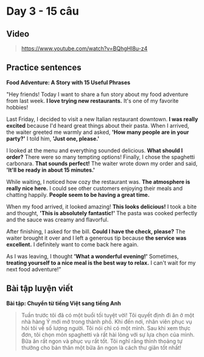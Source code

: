 # Day 3 - 15 câu

## Video
> https://www.youtube.com/watch?v=BQhgHI8u-z4

## Practice sentences

**Food Adventure: A Story with 15 Useful Phrases**

"Hey friends! Today I want to share a fun story about my food adventure from last week. **I love trying new restaurants.** It's one of my favorite hobbies!

Last Friday, I decided to visit a new Italian restaurant downtown. **I was really excited** because I'd heard great things about their pasta. When I arrived, the waiter greeted me warmly and asked, **'How many people are in your party?'** I told him, **'Just one, please.'**

I looked at the menu and everything sounded delicious. **What should I order?** There were so many tempting options! Finally, I chose the spaghetti carbonara. **That sounds perfect!** The waiter wrote down my order and said, **'It'll be ready in about 15 minutes.'**

While waiting, I noticed how cozy the restaurant was. **The atmosphere is really nice here.** I could see other customers enjoying their meals and chatting happily. **People seem to be having a great time.**

When my food arrived, it looked amazing! **This looks delicious!** I took a bite and thought, **'This is absolutely fantastic!'** The pasta was cooked perfectly and the sauce was creamy and flavorful.

After finishing, I asked for the bill. **Could I have the check, please?** The waiter brought it over and I left a generous tip because **the service was excellent.** I definitely want to come back here again.

As I was leaving, I thought **'What a wonderful evening!'** Sometimes, **treating yourself to a nice meal is the best way to relax.** I can't wait for my next food adventure!"

## Bài tập luyện viết

**Bài tập: Chuyển từ tiếng Việt sang tiếng Anh**

> Tuần trước tôi đã có một buổi tối tuyệt vời! Tôi quyết định đi ăn ở một nhà hàng Ý mới mở trong thành phố. Khi đến nơi, nhân viên phục vụ hỏi tôi về số lượng người. Tôi nói chỉ có một mình. Sau khi xem thực đơn, tôi chọn món spaghetti và rất hài lòng với sự lựa chọn của mình. Bữa ăn rất ngon và phục vụ rất tốt. Tôi nghĩ rằng thỉnh thoảng tự thưởng cho bản thân một bữa ăn ngon là cách thư giãn tốt nhất!
